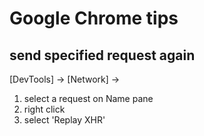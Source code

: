 # Google Chrome tips

## send specified request again
[DevTools] -> [Network] -> 
1. select a request on Name pane
2. right click
3. select 'Replay XHR'
